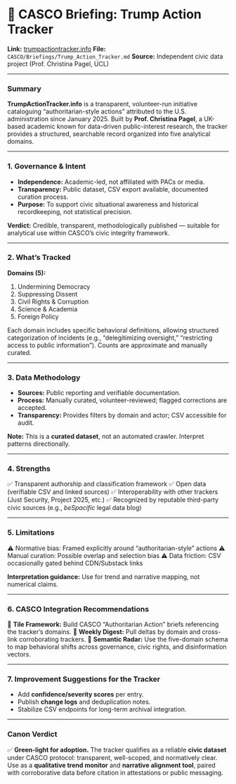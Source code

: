 # 🧭 CASCO Briefing: Trump Action Tracker

**Link:** [trumpactiontracker.info](https://www.trumpactiontracker.info/)
**File:** `CASCO/Briefings/Trump_Action_Tracker.md`
**Source:** Independent civic data project (Prof. Christina Pagel, UCL)

---

### Summary

**TrumpActionTracker.info** is a transparent, volunteer-run initiative cataloguing “authoritarian-style actions” attributed to the U.S. administration since January 2025. Built by **Prof. Christina Pagel**, a UK-based academic known for data-driven public-interest research, the tracker provides a structured, searchable record organized into five analytical domains.

---

### 1. Governance & Intent

* **Independence:** Academic-led, not affiliated with PACs or media.
* **Transparency:** Public dataset, CSV export available, documented curation process.
* **Purpose:** To support civic situational awareness and historical recordkeeping, not statistical precision.

**Verdict:** Credible, transparent, methodologically published — suitable for analytical use within CASCO’s civic integrity framework.

---

### 2. What’s Tracked

**Domains (5):**

1. Undermining Democracy
2. Suppressing Dissent
3. Civil Rights & Corruption
4. Science & Academia
5. Foreign Policy

Each domain includes specific behavioral definitions, allowing structured categorization of incidents (e.g., “delegitimizing oversight,” “restricting access to public information”). Counts are approximate and manually curated.

---

### 3. Data Methodology

* **Sources:** Public reporting and verifiable documentation.
* **Process:** Manually curated, volunteer-reviewed; flagged corrections are accepted.
* **Transparency:** Provides filters by domain and actor; CSV accessible for audit.

**Note:** This is a **curated dataset**, not an automated crawler. Interpret patterns directionally.

---

### 4. Strengths

✅ Transparent authorship and classification framework
✅ Open data (verifiable CSV and linked sources)
✅ Interoperability with other trackers (Just Security, Project 2025, etc.)
✅ Recognized by reputable third-party civic sources (e.g., *beSpacific* legal data blog)

---

### 5. Limitations

⚠️ Normative bias: Framed explicitly around “authoritarian-style” actions
⚠️ Manual curation: Possible overlap and selection bias
⚠️ Data friction: CSV occasionally gated behind CDN/Substack links

**Interpretation guidance:** Use for trend and narrative mapping, not numerical claims.

---

### 6. CASCO Integration Recommendations

🔹 **Tile Framework:** Build CASCO “Authoritarian Action” briefs referencing the tracker’s domains.
🔹 **Weekly Digest:** Pull deltas by domain and cross-link corroborating trackers.
🔹 **Semantic Radar:** Use the five-domain schema to map behavioral shifts across governance, civic rights, and disinformation vectors.

---

### 7. Improvement Suggestions for the Tracker

* Add **confidence/severity scores** per entry.
* Publish **change logs** and deduplication notes.
* Stabilize CSV endpoints for long-term archival integration.

---

### Canon Verdict

✅ **Green-light for adoption.**
The tracker qualifies as a reliable **civic dataset** under CASCO protocol: transparent, well-scoped, and normatively clear.
Use as a **qualitative trend monitor** and **narrative alignment tool**, paired with corroborative data before citation in attestations or public messaging.
